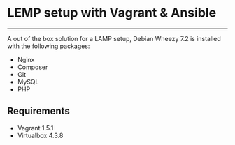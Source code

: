 # LEMP setup with Vagrant & Ansible #

----------

A out of the box solution for a LAMP setup, Debian Wheezy 7.2 is installed with the following packages:

- Nginx
- Composer
- Git
- MySQL
- PHP

## Requirements ##

- Vagrant 1.5.1
- Virtualbox 4.3.8